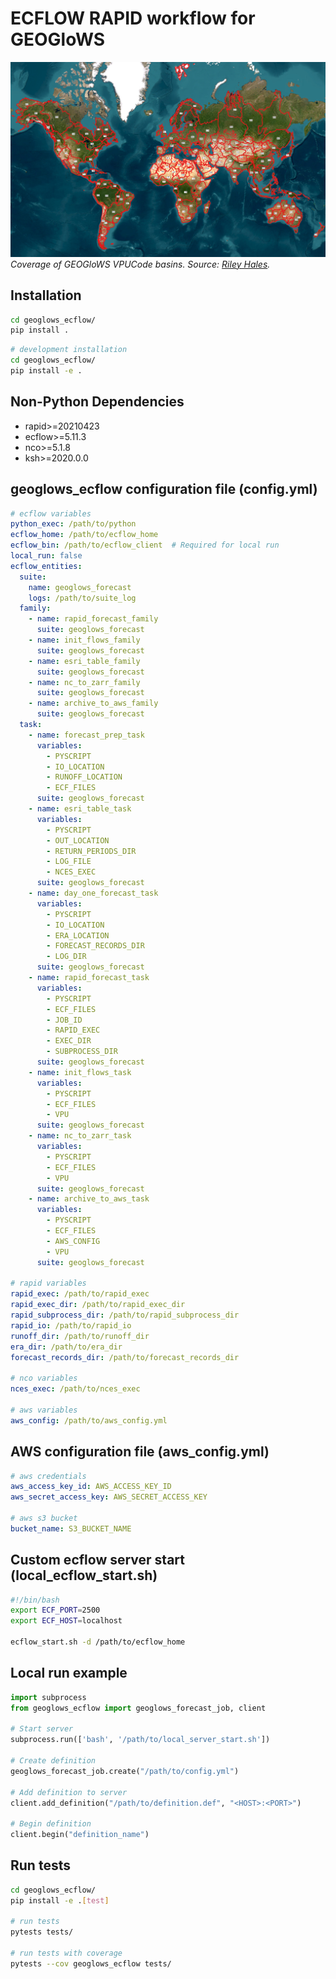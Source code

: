 # ECFLOW RAPID workflow for GEOGloWS

![GEOGloWS VPUCode Coverage](images/geoglows_vpucode_coverage.png)
*Coverage of GEOGloWS VPUCode basins. Source: [Riley Hales](mailto:rchales@byu.edu).*

## Installation

```bash
cd geoglows_ecflow/
pip install .
```

```bash
# development installation
cd geoglows_ecflow/
pip install -e .
```

## Non-Python Dependencies

- rapid>=20210423
- ecflow>=5.11.3
- nco>=5.1.8
- ksh>=2020.0.0

## geoglows_ecflow configuration file (config.yml)

```yaml
# ecflow variables
python_exec: /path/to/python
ecflow_home: /path/to/ecflow_home
ecflow_bin: /path/to/ecflow_client  # Required for local run
local_run: false
ecflow_entities:
  suite:
    name: geoglows_forecast
    logs: /path/to/suite_log
  family:
    - name: rapid_forecast_family
      suite: geoglows_forecast
    - name: init_flows_family
      suite: geoglows_forecast
    - name: esri_table_family
      suite: geoglows_forecast
    - name: nc_to_zarr_family
      suite: geoglows_forecast
    - name: archive_to_aws_family
      suite: geoglows_forecast
  task:
    - name: forecast_prep_task
      variables:
        - PYSCRIPT
        - IO_LOCATION
        - RUNOFF_LOCATION
        - ECF_FILES
      suite: geoglows_forecast
    - name: esri_table_task
      variables:
        - PYSCRIPT
        - OUT_LOCATION
        - RETURN_PERIODS_DIR
        - LOG_FILE
        - NCES_EXEC
      suite: geoglows_forecast
    - name: day_one_forecast_task
      variables:
        - PYSCRIPT
        - IO_LOCATION
        - ERA_LOCATION
        - FORECAST_RECORDS_DIR
        - LOG_DIR
      suite: geoglows_forecast
    - name: rapid_forecast_task
      variables:
        - PYSCRIPT
        - ECF_FILES
        - JOB_ID
        - RAPID_EXEC
        - EXEC_DIR
        - SUBPROCESS_DIR
      suite: geoglows_forecast
    - name: init_flows_task
      variables:
        - PYSCRIPT
        - ECF_FILES
        - VPU
      suite: geoglows_forecast
    - name: nc_to_zarr_task
      variables:
        - PYSCRIPT
        - ECF_FILES
        - VPU
      suite: geoglows_forecast
    - name: archive_to_aws_task
      variables:
        - PYSCRIPT
        - ECF_FILES
        - AWS_CONFIG
        - VPU
      suite: geoglows_forecast

# rapid variables
rapid_exec: /path/to/rapid_exec
rapid_exec_dir: /path/to/rapid_exec_dir
rapid_subprocess_dir: /path/to/rapid_subprocess_dir
rapid_io: /path/to/rapid_io
runoff_dir: /path/to/runoff_dir
era_dir: /path/to/era_dir
forecast_records_dir: /path/to/forecast_records_dir

# nco variables
nces_exec: /path/to/nces_exec

# aws variables
aws_config: /path/to/aws_config.yml
```

## AWS configuration file (aws_config.yml)

```yaml
# aws credentials
aws_access_key_id: AWS_ACCESS_KEY_ID
aws_secret_access_key: AWS_SECRET_ACCESS_KEY

# aws s3 bucket
bucket_name: S3_BUCKET_NAME
```

## Custom ecflow server start (local_ecflow_start.sh)

```bash
#!/bin/bash
export ECF_PORT=2500
export ECF_HOST=localhost

ecflow_start.sh -d /path/to/ecflow_home
```

## Local run example

```Python
import subprocess
from geoglows_ecflow import geoglows_forecast_job, client

# Start server
subprocess.run(['bash', '/path/to/local_server_start.sh'])

# Create definition
geoglows_forecast_job.create("/path/to/config.yml")

# Add definition to server
client.add_definition("/path/to/definition.def", "<HOST>:<PORT>")

# Begin definition
client.begin("definition_name")
```

## Run tests

```bash
cd geoglows_ecflow/
pip install -e .[test]

# run tests
pytests tests/

# run tests with coverage
pytests --cov geoglows_ecflow tests/
```
